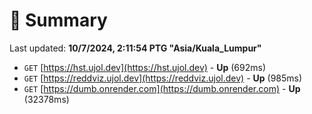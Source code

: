 # 📖 Summary
Last updated: **10/7/2024, 2:11:54 PTG "Asia/Kuala_Lumpur"**

- `GET` [https://hst.ujol.dev](https://hst.ujol.dev) - **Up** (692ms)
- `GET` [https://reddviz.ujol.dev](https://reddviz.ujol.dev) - **Up** (985ms)
- `GET` [https://dumb.onrender.com](https://dumb.onrender.com) - **Up** (32378ms)
